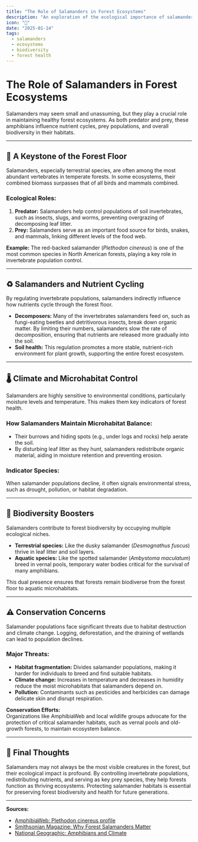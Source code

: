 ```yaml
---
title: "The Role of Salamanders in Forest Ecosystems"
description: "An exploration of the ecological importance of salamanders in forest environments and their impact on biodiversity and nutrient cycling."
icon: "🌲"
date: "2025-01-14"
tags:
  - salamanders
  - ecosystems
  - biodiversity
  - forest health
---
```


# The Role of Salamanders in Forest Ecosystems

Salamanders may seem small and unassuming, but they play a crucial role in maintaining healthy forest ecosystems. As both predator and prey, these amphibians influence nutrient cycles, prey populations, and overall biodiversity in their habitats.

---

## 🌳 A Keystone of the Forest Floor

Salamanders, especially terrestrial species, are often among the most abundant vertebrates in temperate forests. In some ecosystems, their combined biomass surpasses that of all birds and mammals combined.

### Ecological Roles:
1. **Predator:** Salamanders help control populations of soil invertebrates, such as insects, slugs, and worms, preventing overgrazing of decomposing leaf litter.
2. **Prey:** Salamanders serve as an important food source for birds, snakes, and mammals, linking different levels of the food web.

**Example:** The red-backed salamander (*Plethodon cinereus*) is one of the most common species in North American forests, playing a key role in invertebrate population control.

---

## ♻️ Salamanders and Nutrient Cycling

By regulating invertebrate populations, salamanders indirectly influence how nutrients cycle through the forest floor.

- **Decomposers:** Many of the invertebrates salamanders feed on, such as fungi-eating beetles and detritivorous insects, break down organic matter. By limiting their numbers, salamanders slow the rate of decomposition, ensuring that nutrients are released more gradually into the soil.
- **Soil health:** This regulation promotes a more stable, nutrient-rich environment for plant growth, supporting the entire forest ecosystem.

---

## 🌡️ Climate and Microhabitat Control

Salamanders are highly sensitive to environmental conditions, particularly moisture levels and temperature. This makes them key indicators of forest health.

### How Salamanders Maintain Microhabitat Balance:
- Their burrows and hiding spots (e.g., under logs and rocks) help aerate the soil.
- By disturbing leaf litter as they hunt, salamanders redistribute organic material, aiding in moisture retention and preventing erosion.

### Indicator Species:
When salamander populations decline, it often signals environmental stress, such as drought, pollution, or habitat degradation.

---

## 🧬 Biodiversity Boosters

Salamanders contribute to forest biodiversity by occupying multiple ecological niches.

- **Terrestrial species:** Like the dusky salamander (*Desmognathus fuscus*) thrive in leaf litter and soil layers.
- **Aquatic species:** Like the spotted salamander (*Ambystoma maculatum*) breed in vernal pools, temporary water bodies critical for the survival of many amphibians.

This dual presence ensures that forests remain biodiverse from the forest floor to aquatic microhabitats.

---

## ⚠️ Conservation Concerns

Salamander populations face significant threats due to habitat destruction and climate change. Logging, deforestation, and the draining of wetlands can lead to population declines.

### Major Threats:
- **Habitat fragmentation:** Divides salamander populations, making it harder for individuals to breed and find suitable habitats.
- **Climate change:** Increases in temperature and decreases in humidity reduce the moist microhabitats that salamanders depend on.
- **Pollution:** Contaminants such as pesticides and herbicides can damage delicate skin and disrupt respiration.

**Conservation Efforts:**  
Organizations like AmphibiaWeb and local wildlife groups advocate for the protection of critical salamander habitats, such as vernal pools and old-growth forests, to maintain ecosystem balance.

---

## 🌟 Final Thoughts

Salamanders may not always be the most visible creatures in the forest, but their ecological impact is profound. By controlling invertebrate populations, redistributing nutrients, and serving as key prey species, they help forests function as thriving ecosystems. Protecting salamander habitats is essential for preserving forest biodiversity and health for future generations.

---

**Sources:**  
- [AmphibiaWeb: Plethodon cinereus profile](https://amphibiaweb.org/species/4131)  
- [Smithsonian Magazine: Why Forest Salamanders Matter](https://www.smithsonianmag.com/science-nature/how-salamanders-affect-forest-ecosystems-180956522/)  
- [National Geographic: Amphibians and Climate](https://www.nationalgeographic.com/animals/article/amphibians-climate-change-impact)  
